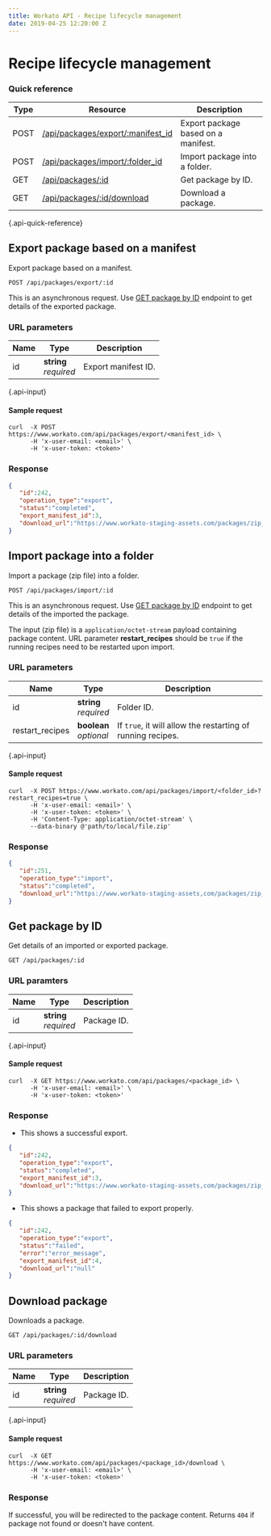 ```yaml
---
title: Workato API - Recipe lifecycle management
date: 2019-04-25 12:20:00 Z
---
```


# Recipe lifecycle management

### Quick reference

| Type | Resource | Description |
|------|----------|-------------|
| POST | [/api/packages/export/:manifest_id](#export-package-based-on-a-manifest)| Export package based on a manifest. |
| POST | [/api/packages/import/:folder_id](#import-package-into-a-folder) | Import package into a folder. |
| GET  | [/api/packages/:id](#get-package-by-id) | Get package by ID. |
| GET  | [/api/packages/:id/download](#download-package) | Download a package. |
{.api-quick-reference}

## Export package based on a manifest

Export package based on a manifest.

```
POST /api/packages/export/:id
```

This is an asynchronous request. Use [GET package by ID](#get-package-by-id) endpoint to get details of the exported package.

### URL parameters

| Name | Type | Description |
|------|------|-------------|
| id   | **string**<br>_required_ | Export manifest ID. |
{.api-input}

#### Sample request

```shell
curl  -X POST https://www.workato.com/api/packages/export/<manifest_id> \
      -H 'x-user-email: <email>' \
      -H 'x-user-token: <token>'
```

### Response

```json
{  
   "id":242,
   "operation_type":"export",
   "status":"completed",
   "export_manifest_id":3,
   "download_url":"https://www.workato-staging-assets.com/packages/zip_files/000/000/242/original/exportdemo.zip"
}
```

## Import package into a folder

Import a package (zip file) into a folder.

```
POST /api/packages/import/:id
```

This is an asynchronous request. Use [GET package by ID](#get-package-by-id) endpoint to get details of the imported the package.

The input (zip file) is a `application/octet-stream` payload containing package content. URL parameter **restart_recipes** should be `true` if the running recipes need to be restarted upon import.

### URL parameters

| Name | Type | Description |
|------|------|-------------|
| id   | **string**<br>_required_ | Folder ID. |
| restart_recipes | **boolean**<br>_optional_ | If `true`, it will allow the restarting of running recipes. |
{.api-input}

#### Sample request

```shell
curl  -X POST https://www.workato.com/api/packages/import/<folder_id>?restart_recipes=true \
      -H 'x-user-email: <email>' \
      -H 'x-user-token: <token>' \
      -H 'Content-Type: application/octet-stream' \
      --data-binary @'path/to/local/file.zip'
```

### Response

```json
{  
   "id":251,
   "operation_type":"import",
   "status":"completed",
   "download_url":"https://www.workato-staging-assets,com/packages/zip_files/000/000/242/original/exportdemo.zip"
}
```

## Get package by ID

Get details of an imported or exported package.

```
GET /api/packages/:id
```

### URL paramters

| Name | Type | Description |
|------|------|-------------|
| id   | **string**<br>_required_ | Package ID. |
{.api-input}

#### Sample request

```shell
curl  -X GET https://www.workato.com/api/packages/<package_id> \
      -H 'x-user-email: <email>' \
      -H 'x-user-token: <token>'
```

### Response

* This shows a successful export.

```json
{  
   "id":242,
   "operation_type":"export",
   "status":"completed",
   "export_manifest_id":3,
   "download_url":"https://www.workato-staging-assets,com/packages/zip_files/000/000/242/original/exportdemo.zip"
}
```

* This shows a package that failed to export properly.

```json
{  
   "id":242,
   "operation_type":"export",
   "status":"failed",
   "error":"error_message",
   "export_manifest_id":4,
   "download_url":"null"
}
```

## Download package

Downloads a package.

```
GET /api/packages/:id/download
```

### URL parameters

| Name | Type | Description |
|------|------|-------------|
| id   | **string**<br>_required_ | Package ID. |
{.api-input}

#### Sample request

```shell
curl  -X GET https://www.workato.com/api/packages/<package_id>/download \
      -H 'x-user-email: <email>' \
      -H 'x-user-token: <token>'
```

### Response

If successful, you will be redirected to the package content. Returns `404` if package not found or doesn't have content.

